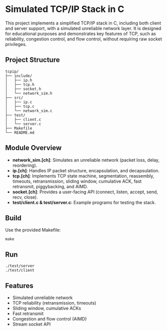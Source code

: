 # Simulated TCP/IP Stack in C

This project implements a simplified TCP/IP stack in C, including both client and server support, with a simulated unreliable network layer. It is designed for educational purposes and demonstrates key features of TCP, such as reliability, congestion control, and flow control, without requiring raw socket privileges.

## Project Structure

```
tcpip/
├── include/
│   ├── ip.h
│   ├── tcp.h
│   ├── socket.h
│   └── network_sim.h
├── src/
│   ├── ip.c
│   ├── tcp.c
│   └── network_sim.c
├── test/
│   ├── client.c
│   └── server.c
├── Makefile
└── README.md
```

## Module Overview

- **network_sim.[ch]**: Simulates an unreliable network (packet loss, delay, reordering).
- **ip.[ch]**: Handles IP packet structure, encapsulation, and decapsulation.
- **tcp.[ch]**: Implements TCP state machine, segmentation, reassembly, timeouts, retransmission, sliding window, cumulative ACK, fast retransmit, piggybacking, and AIMD.
- **socket.[ch]**: Provides a user-facing API (connect, listen, accept, send, recv, close).
- **test/client.c & test/server.c**: Example programs for testing the stack.

## Build

Use the provided Makefile:

```
make
```

## Run

```
./test/server
./test/client
```

## Features
- Simulated unreliable network
- TCP reliability (retransmission, timeouts)
- Sliding window, cumulative ACKs
- Fast retransmit
- Congestion and flow control (AIMD)
- Stream socket API 
